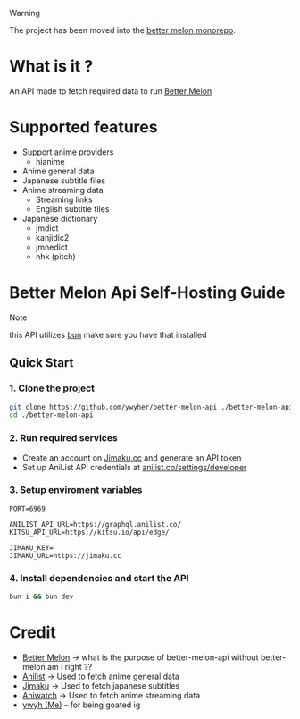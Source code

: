 > [!warning]
> The project has been moved into the [better melon monorepo](https://github.com/ywyher/better-melon).

# What is it ?
An API made to fetch required data to run [Better Melon](https://github.com/ywyher/better-melon)

# Supported features
- Support anime providers
  - hianime
- Anime general data
- Japanese subtitle files
- Anime streaming data
  - Streaming links
  - English subtitle files
- Japanese dictionary
  - jmdict
  - kanjidic2
  - jmnedict
  - nhk (pitch)

# Better Melon Api Self-Hosting Guide
> [!note]
> this API utilizes [bun](https://bun.sh) make sure you have that installed

## Quick Start

### 1. Clone the project
```sh
git clone https://github.com/ywyher/better-melon-api ./better-melon-api
cd ./better-melon-api
```

### 2. Run required services
- Create an account on [Jimaku.cc](https://jimaku.cc) and generate an API token
- Set up AniList API credentials at [anilist.co/settings/developer](https://anilist.co/settings/developer)

### 3. Setup enviroment variables
```.env
PORT=6969

ANILIST_API_URL=https://graphql.anilist.co/
KITSU_API_URL=https://kitsu.io/api/edge/

JIMAKU_KEY=
JIMAKU_URL=https://jimaku.cc
```

### 4. Install dependencies and start the API
```sh
bun i && bun dev
```

# Credit
- [Better Melon](https://github.com/ywyher/better-melon) -> what is the purpose of better-melon-api without better-melon am i right ??
- [Anilist](https://anilist.co/) -> Used to fetch anime general data
- [Jimaku](https://jimaku.cc/) -> Used to fetch japanese subtitles
- [Aniwatch](https://github.com/ghoshRitesh12/aniwatch) -> Used to fetch anime streaming data
- [ywyh (Me)](https://github.com/ywyher) – for being goated ig
